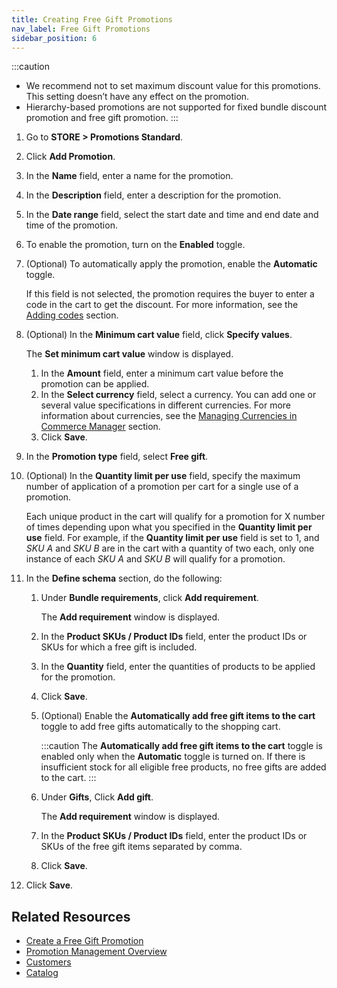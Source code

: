 ```yaml
---
title: Creating Free Gift Promotions
nav_label: Free Gift Promotions
sidebar_position: 6
---
```


:::caution
- We recommend not to set maximum discount value for this promotions. This setting doesn’t have any effect on the promotion.
- Hierarchy-based promotions are not supported for fixed bundle discount promotion and free gift promotion.
:::

1. Go to **STORE > Promotions Standard**.
1. Click **Add Promotion**.
1. In the **Name** field, enter a name for the promotion.
1. In the **Description** field, enter a description for the promotion.
1. In the **Date range**  field, select the start date and time and end date and time of the promotion.
1. To enable the promotion, turn on the **Enabled** toggle.
1. (Optional) To automatically apply the promotion, enable the **Automatic** toggle.
    
    If this field is not selected, the promotion requires the buyer to enter a code in the cart to get the discount. For more information, see the [Adding codes](/docs/commerce-manager/promotions-standard/overview#creating-promotion-codes) section.
1. (Optional) In the **Minimum cart value** field, click **Specify values**.
    
    The **Set minimum cart value** window is displayed.
   1. In the **Amount** field, enter a minimum cart value before the promotion can be applied.
   1. In the **Select currency** field, select a currency.
      You can add one or several value specifications in different currencies. For more information about currencies, see the [Managing Currencies in Commerce Manager](/docs/commerce-manager/product-experience-manager/currencies/manage-currencies) section.
    1. Click **Save**.
1. In the **Promotion type** field, select **Free gift**.
1. (Optional) In the **Quantity limit per use** field, specify the maximum number of application of a promotion per cart for a single use of a promotion.

    Each unique product in the cart will qualify for a promotion for X number of times depending upon what you specified in the **Quantity limit per use** field. For example, if the **Quantity limit per use** field is set to 1, and *SKU A* and *SKU B* are in the cart with a quantity of two each, only one instance of each *SKU A* and *SKU B* will qualify for a promotion.
1. In the **Define schema** section, do the following:
    1. Under **Bundle requirements**, click **Add requirement**.

        The **Add requirement** window is displayed.
    1. In the **Product SKUs / Product IDs** field, enter the product IDs or SKUs for which a free gift is included.
    1. In the **Quantity** field, enter the quantities of products to be applied for the promotion. 
    1. Click **Save**.
    1. (Optional) Enable the **Automatically add free gift items to the cart** toggle to add free gifts automatically to the shopping cart.

        :::caution
        The **Automatically add free gift items to the cart** toggle is enabled only when the **Automatic** toggle is turned on. If there is insufficient stock for all eligible free products, no free gifts are added to the cart.
        :::
        
    1. Under **Gifts**, Click **Add gift**.

        The **Add requirement** window is displayed.
    1. In the **Product SKUs / Product IDs** field, enter the product IDs or SKUs of the free gift items separated by comma.
    1. Click **Save**.
1. Click **Save**.

## Related Resources

- [Create a Free Gift Promotion](/docs/commerce-manager/promotions-standard/item-level-promotions/free-gift-promotions)
- [Promotion Management Overview](/docs/commerce-cloud/promotions/promotion-management/promotion-management-overview)
- [Customers](/docs/commerce-cloud/customer-management/customers)
- [Catalog](/docs/pxm/catalogs)
